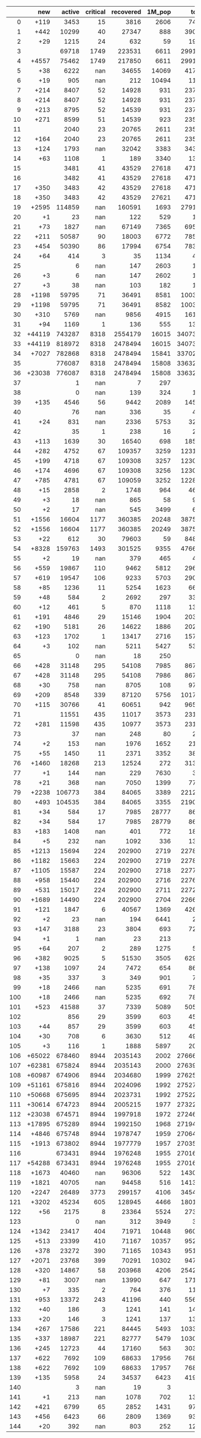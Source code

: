 |     |    new |   active |   critical |   recovered |   1M_pop |   total |
|----:|-------:|---------:|-----------:|------------:|---------:|--------:|
|   0 |   +119 |     3453 |         15 |        3816 |     2606 |    7499 |
|   1 |   +442 |    10299 |         40 |       27347 |      888 |   39025 |
|   2 |    +29 |     1215 |         24 |         632 |       59 |    1935 |
|   3 |        |    69718 |       1749 |      223531 |     6611 |  299126 |
|   4 |  +4557 |    75462 |       1749 |      217850 |     6611 |  299126 |
|   5 |    +38 |     6222 |        nan |       34655 |    14069 |   41701 |
|   6 |    +19 |      905 |        nan |         212 |    10494 |    1121 |
|   7 |   +214 |     8407 |         52 |       14928 |      931 |   23773 |
|   8 |   +214 |     8407 |         52 |       14928 |      931 |   23773 |
|   9 |   +213 |     8795 |         52 |       14539 |      931 |   23772 |
|  10 |   +271 |     8599 |         51 |       14539 |      923 |   23559 |
|  11 |        |     2040 |         23 |       20765 |     2611 |   23534 |
|  12 |   +164 |     2040 |         23 |       20765 |     2611 |   23534 |
|  13 |   +124 |     1793 |        nan |       32042 |     3383 |   34343 |
|  14 |    +63 |     1108 |          1 |         189 |     3340 |    1315 |
|  15 |        |     3481 |         41 |       43529 |    27618 |   47185 |
|  16 |        |     3482 |         41 |       43529 |    27618 |   47185 |
|  17 |   +350 |     3483 |         42 |       43529 |    27618 |   47185 |
|  18 |   +350 |     3483 |         42 |       43529 |    27621 |   47185 |
|  19 |  +2595 |   114859 |        nan |      160591 |     1693 |  279144 |
|  20 |     +1 |       23 |        nan |         122 |      529 |     152 |
|  21 |    +73 |     1827 |        nan |       67149 |     7365 |   69589 |
|  22 |   +211 |    50587 |         90 |       18003 |     6772 |   78534 |
|  23 |   +454 |    50390 |         86 |       17994 |     6754 |   78323 |
|  24 |    +64 |      414 |          3 |          35 |     1134 |     452 |
|  25 |        |        6 |        nan |         147 |     2603 |     162 |
|  26 |     +3 |        6 |        nan |         147 |     2602 |     162 |
|  27 |     +3 |       38 |        nan |         103 |      182 |     141 |
|  28 |  +1198 |    59795 |         71 |       36491 |     8581 |  100344 |
|  29 |  +1198 |    59795 |         71 |       36491 |     8582 |  100344 |
|  30 |   +310 |     5769 |        nan |        9856 |     4915 |   16111 |
|  31 |    +94 |     1169 |          1 |         136 |      555 |    1308 |
|  32 | +44119 |   743287 |       8318 |     2554179 |    16015 | 3407354 |
|  33 | +44119 |   818972 |       8318 |     2478494 |    16015 | 3407354 |
|  34 |  +7027 |   782868 |       8318 |     2478494 |    15841 | 3370262 |
|  35 |        |   776087 |       8318 |     2478494 |    15808 | 3363235 |
|  36 | +23038 |   776087 |       8318 |     2478494 |    15808 | 3363235 |
|  37 |        |        1 |        nan |           7 |      297 |       9 |
|  38 |        |        0 |        nan |         139 |      324 |     142 |
|  39 |   +135 |     4546 |         56 |        9442 |     2089 |   14500 |
|  40 |        |       76 |        nan |         336 |       35 |     413 |
|  41 |    +24 |      831 |        nan |        2336 |     5753 |    3203 |
|  42 |        |       35 |          1 |         238 |       16 |     273 |
|  43 |   +113 |     1639 |         30 |       16540 |      698 |   18582 |
|  44 |   +282 |     4752 |         67 |      109357 |     3259 |  123154 |
|  45 |   +199 |     4718 |         67 |      109308 |     3257 |  123071 |
|  46 |   +174 |     4696 |         67 |      109308 |     3256 |  123046 |
|  47 |   +785 |     4781 |         67 |      109059 |     3252 |  122872 |
|  48 |    +15 |     2858 |          2 |        1748 |      964 |    4667 |
|  49 |     +3 |       18 |        nan |         865 |       58 |     959 |
|  50 |     +2 |       17 |        nan |         545 |     3499 |     609 |
|  51 |  +1556 |    16604 |       1177 |      360385 |    20248 |  387502 |
|  52 |  +1556 |    16604 |       1177 |      360385 |    20249 |  387502 |
|  53 |    +22 |      612 |         30 |       79603 |       59 |   84849 |
|  54 |  +8328 |   159763 |       1493 |      301525 |     9355 |  476660 |
|  55 |     +2 |       19 |        nan |         379 |      465 |     405 |
|  56 |   +559 |    19867 |        110 |        9462 |     5812 |   29643 |
|  57 |   +619 |    19547 |        106 |        9233 |     5703 |   29084 |
|  58 |    +85 |     1236 |         11 |        5254 |     1623 |    6656 |
|  59 |    +48 |      584 |          2 |        2692 |      297 |    3364 |
|  60 |    +12 |      461 |          5 |         870 |     1118 |    1351 |
|  61 |   +191 |     4846 |         29 |       15146 |     1904 |   20393 |
|  62 |   +190 |     5181 |         26 |       14622 |     1886 |   20202 |
|  63 |   +123 |     1702 |          1 |       13417 |     2716 |   15740 |
|  64 |     +3 |      102 |        nan |        5211 |     5427 |    5372 |
|  65 |        |        0 |        nan |          18 |      250 |      18 |
|  66 |   +428 |    31148 |        295 |       54108 |     7985 |   86737 |
|  67 |   +428 |    31148 |        295 |       54108 |     7986 |   86737 |
|  68 |    +30 |      758 |        nan |        8705 |      108 |    9706 |
|  69 |   +209 |     8548 |        339 |       87120 |     5756 |  101751 |
|  70 |   +115 |    30766 |         41 |       60651 |      942 |   96590 |
|  71 |        |    11551 |        435 |       11017 |     3573 |   23193 |
|  72 |   +281 |    11598 |        435 |       10977 |     3573 |   23193 |
|  73 |        |       37 |        nan |         248 |       80 |     285 |
|  74 |     +2 |      153 |        nan |        1976 |     1652 |    2192 |
|  75 |    +55 |     1450 |         11 |        2371 |     3352 |    3894 |
|  76 |  +1460 |    18268 |        213 |       12524 |      272 |   31336 |
|  77 |     +1 |      144 |        nan |         229 |     7630 |     373 |
|  78 |    +21 |      368 |        nan |        7050 |     1399 |    7752 |
|  79 |  +2238 |   106773 |        384 |       84065 |     3389 |  221267 |
|  80 |   +493 |   104535 |        384 |       84065 |     3355 |  219029 |
|  81 |    +34 |      584 |         17 |        7985 |    28777 |    8622 |
|  82 |    +34 |      584 |         17 |        7985 |    28779 |    8622 |
|  83 |   +183 |     1408 |        nan |         401 |      772 |    1872 |
|  84 |     +5 |      232 |        nan |        1092 |      336 |    1341 |
|  85 |  +1213 |    15694 |        224 |      202900 |     2719 |  227899 |
|  86 |  +1182 |    15663 |        224 |      202900 |     2719 |  227868 |
|  87 |  +1105 |    15587 |        224 |      202900 |     2718 |  227791 |
|  88 |   +958 |    15440 |        224 |      202900 |     2716 |  227644 |
|  89 |   +531 |    15017 |        224 |      202900 |     2711 |  227217 |
|  90 |  +1689 |    14490 |        224 |      202900 |     2704 |  226686 |
|  91 |   +121 |     1847 |          6 |       40567 |     1369 |   42653 |
|  92 |     +2 |       23 |        nan |         194 |     6441 |     217 |
|  93 |   +147 |     3188 |         23 |        3804 |      693 |    7222 |
|  94 |     +1 |        1 |        nan |          23 |      213 |      24 |
|  95 |    +64 |      207 |          2 |         289 |     1275 |     510 |
|  96 |   +382 |     9025 |          5 |       51530 |     3505 |   62944 |
|  97 |   +138 |     1097 |         24 |        7472 |      654 |    8620 |
|  98 |    +35 |      337 |          3 |         349 |      901 |     709 |
|  99 |    +18 |     2466 |        nan |        5235 |      691 |    7897 |
| 100 |    +18 |     2466 |        nan |        5235 |      692 |    7897 |
| 101 |   +523 |    41588 |         37 |        7339 |     5089 |   50502 |
| 102 |        |      856 |         29 |        3599 |      603 |    4525 |
| 103 |    +44 |      857 |         29 |        3599 |      603 |    4525 |
| 104 |    +30 |      708 |          6 |        3630 |      512 |    4946 |
| 105 |     +3 |      116 |          1 |        1888 |     5897 |    2014 |
| 106 | +65022 |   678460 |       8944 |     2035143 |     2002 | 2766626 |
| 107 | +62381 |   675824 |       8944 |     2035143 |     2000 | 2763985 |
| 108 | +60987 |   674906 |       8944 |     2034680 |     1999 | 2762591 |
| 109 | +51161 |   675816 |       8944 |     2024096 |     1992 | 2752765 |
| 110 | +50668 |   675695 |       8944 |     2023731 |     1992 | 2752272 |
| 111 | +30614 |   674723 |       8944 |     2005215 |     1977 | 2732218 |
| 112 | +23038 |   674571 |       8944 |     1997918 |     1972 | 2724642 |
| 113 | +17895 |   675289 |       8944 |     1992150 |     1968 | 2719499 |
| 114 |  +4846 |   675748 |       8944 |     1978747 |     1959 | 2706450 |
| 115 |  +1913 |   673802 |       8944 |     1977779 |     1957 | 2703517 |
| 116 |        |   673431 |       8944 |     1976248 |     1955 | 2701604 |
| 117 | +54288 |   673431 |       8944 |     1976248 |     1955 | 2701604 |
| 118 |  +1673 |    40460 |        nan |       96306 |      522 |  143043 |
| 119 |  +1821 |    40705 |        nan |       94458 |      516 |  141370 |
| 120 |  +2247 |    26489 |       3773 |      299157 |     4106 |  345450 |
| 121 |  +3202 |    45234 |        605 |      128945 |     4466 |  180133 |
| 122 |    +56 |     2175 |          8 |       23364 |     5524 |   27313 |
| 123 |        |        0 |        nan |         312 |     3949 |     336 |
| 124 |  +1342 |    23417 |        404 |       71971 |    10448 |   96093 |
| 125 |   +513 |    23399 |        410 |       71167 |    10357 |   95264 |
| 126 |   +378 |    23272 |        390 |       71165 |    10343 |   95129 |
| 127 |  +2071 |    23768 |        399 |       70291 |    10302 |   94751 |
| 128 |   +320 |    14867 |         58 |      203968 |     4206 |  254235 |
| 129 |    +81 |     3007 |        nan |       13990 |      647 |   17107 |
| 130 |     +7 |      335 |          2 |         764 |      376 |    1113 |
| 131 |   +953 |    13372 |        243 |       41196 |      440 |   55667 |
| 132 |    +40 |      186 |          3 |        1241 |      141 |    1438 |
| 133 |    +20 |      146 |          3 |        1241 |      137 |    1398 |
| 134 |   +267 |    17586 |        221 |       84445 |     5493 |  103300 |
| 135 |   +337 |    18987 |        221 |       82777 |     5479 |  103033 |
| 136 |   +245 |    12723 |         44 |       17160 |      563 |   30365 |
| 137 |   +622 |     7692 |        109 |       68633 |    17956 |   76827 |
| 138 |   +622 |     7692 |        109 |       68633 |    17957 |   76827 |
| 139 |   +135 |     5958 |         24 |       34537 |     6423 |   41991 |
| 140 |        |        3 |        nan |          19 |        3 |      22 |
| 141 |     +1 |      213 |        nan |        1078 |      702 |    1323 |
| 142 |   +421 |     6799 |         65 |        2852 |     1431 |    9758 |
| 143 |   +456 |     6423 |         66 |        2809 |     1369 |    9337 |
| 144 |    +20 |      392 |        nan |         803 |      252 |    1277 |